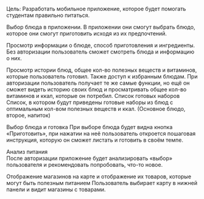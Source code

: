 Цель: Разработать мобильное приложение, которое будет помогать студентам правильно питаться. 


Выбор блюда в приложении.	В приложении они смогут выбрать блюдо, которое они смогут приготовить исходя из их предпочтений.

Просмотр информации о блюде, способ приготовления и ингредиенты.	Без авторизации пользователь сможет смотреть блюда и информацию о них.

Просмотр истории блюд, общее кол-во полезных веществ и витаминов, которые пользователь готовил. Также доступ к избранным блюдам.
При авторизации пользователь получает те же самые функции, но ещё он сможет видеть историю своих блюд и просматривать общее кол-во витаминов и ккал, которые он потребил.
Список готовых наборов
Список, в котором будут приведены готовые наборы из блюд с оптимальным кол-вом полезных веществ и ккал. (Основное блюдо, второе, напиток)

Выбор блюда и готовка
При выборе блюда будет видна кнопка «Приготовить», при нажатии на неё пользователь откроется пошаговая инструкция, которую он сможет листать и готовить в своём темпе.

Анализ питания	
После авторизации приложение будет анализировать «выбор» пользователя и рекомендовать попробовать, что-то новое.

Отображение магазинов на карте и отображение их товаров, которые могут быть полезным питанием
Пользователь выбирает карту в нижней панели и видит магазины с товарами.
